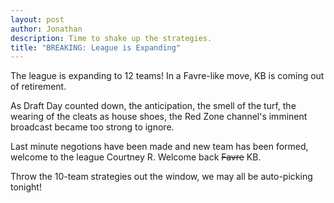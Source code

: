 ```yaml
---
layout: post
author: Jonathan
description: Time to shake up the strategies.
title: "BREAKING: League is Expanding"
---
```

The league is expanding to 12 teams! In a Favre-like move, KB is coming out of retirement. 

As Draft Day counted down, the anticipation, the smell of the turf, the wearing of the cleats as house shoes, the Red Zone channel's imminent broadcast became too strong to ignore. 

Last minute negotions have been made and new team has been formed, welcome to the league Courtney R. Welcome back ~~Favre~~ KB. 

Throw the 10-team strategies out the window, we may all be auto-picking tonight! 